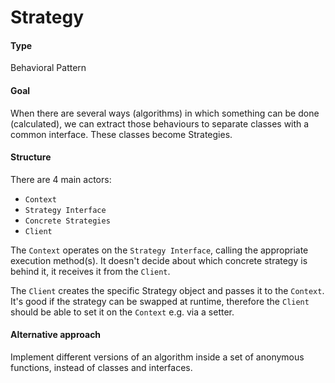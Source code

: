 # Strategy

#### Type
Behavioral Pattern

#### Goal
When there are several ways (algorithms) in which something can be done (calculated),
we can extract those behaviours to separate classes with a common interface.
These classes become Strategies. 

#### Structure
There are 4 main actors:

- `Context`
- `Strategy Interface`
- `Concrete Strategies`
- `Client`

The `Context` operates on the `Strategy Interface`, calling the appropriate execution method(s).
It doesn't decide about which concrete strategy is behind it, it receives it from the `Client`.

The `Client` creates the specific Strategy object and passes it to the `Context`.
It's good if the strategy can be swapped at runtime, therefore the `Client` should be able
to set it on the `Context` e.g. via a setter.

#### Alternative approach
Implement different versions of an algorithm inside a set of anonymous functions, instead
of classes and interfaces.
  